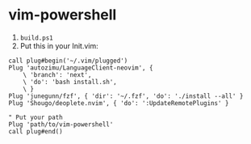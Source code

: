 # vim-powershell

1. `build.ps1`
1. Put this in your Init.vim:

```vim
call plug#begin('~/.vim/plugged')
Plug 'autozimu/LanguageClient-neovim', {
    \ 'branch': 'next',
    \ 'do': 'bash install.sh',
    \ }
Plug 'junegunn/fzf', { 'dir': '~/.fzf', 'do': './install --all' }
Plug 'Shougo/deoplete.nvim', { 'do': ':UpdateRemotePlugins' }

" Put your path
Plug 'path/to/vim-powershell'
call plug#end()
```
